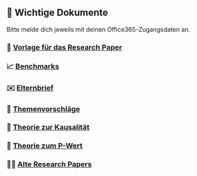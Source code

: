 ## 📜 Wichtige Dokumente

Bitte melde dich jeweils mit deinen Office365-Zugangsdaten an.

### 📄 [Vorlage für das Research Paper](https://gymnasiumimmensee.sharepoint.com/:w:/r/sites/ResearchProject-Admin/_layouts/15/Doc.aspx?action=edit&sourcedoc=%7B70099B16-0AD9-4440-B92F-3E4EFEBCB0CF%7D)  

### 📈 [Benchmarks](https://gymnasiumimmensee.sharepoint.com/:x:/r/sites/ResearchProject-Admin/_layouts/15/Doc.aspx?action=edit&sourcedoc=%7BE63A17D7-1926-423F-B45C-0718FF3D8E87%7D)  

### ✉️ [Elternbrief](https://gymnasiumimmensee.sharepoint.com/:w:/r/sites/ResearchProject-Admin/_layouts/15/Doc.aspx?action=edit&sourcedoc=%7B9BA51438-0F76-41E1-805F-133D449B6235%7D)   

### 🍄 [Themenvorschläge](https://gymnasiumimmensee.sharepoint.com/:x:/r/sites/ResearchProject-Admin/_layouts/15/Doc.aspx?action=edit&sourcedoc=%7BF1BCC1F5-76C9-4C52-99FA-48BFADD8857C%7D) 

### 🎱 [Theorie zur Kausalität](https://gymnasiumimmensee.sharepoint.com/sites/ResearchProject-Admin/Freigegebene%20Dokumente/Admin/Theorie/The%20Philosopher's%20Toolkit%20-%20Seiten%201%20-%2041%20-%20Kausalität%20und%20Korrelation.pdf)  

### 🔮 [Theorie zum P-Wert](https://gymnasiumimmensee.sharepoint.com/sites/ResearchProject-Admin/Freigegebene%20Dokumente/Admin/Theorie/The%20Philosopher's%20Toolkit%20-%20Seiten%201%20-%2041%20-%20P-Wert.pdf)

### 🧟‍♀️ [Alte Research Papers](https://gymnasiumimmensee.sharepoint.com/sites/ResearchProject-Admin/Freigegebene%20Dokumente/Forms/AllItems.aspx?RootFolder=%2Fsites%2FResearchProject%2DAdmin%2FFreigegebene%20Dokumente%2FAdmin%2FBeispiele%20alter%20Korrelationsstudien&FolderCTID=0x0120009B378CE85EDA7C468CFCC35F4CF11D7F) 